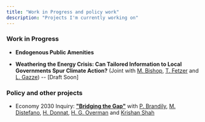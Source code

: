 ```yaml
---
title: "Work in Progress and policy work"
description: "Projects I'm currently working on"
---
```


### Work in Progress

- **Endogenous Public Amenities**

- **Weathering the Energy Crisis: Can Tailored Information to Local Governments Spur Climate Action?**  (Joint with [M. Bishop](https://warwick.ac.uk/fac/soc/economics/staff/mbishop/), [T. Fetzer](https://www.trfetzer.com/) and [L. Gazze](https://sites.google.com/view/ludovicagazze)) -- [Draft Soon]

### Policy and other projects

- Economy 2030 Inquiry: [**"Bridging the Gap"**](https://economy2030.resolutionfoundation.org/wp-content/uploads/2022/06/Bridging-the-gap.pdf) with [P. Brandily](https://cep.lse.ac.uk/_new/people/person.asp?id=11146), [M. Distefano](https://sites.google.com/view/mimosa-distefano/home-page), [H. Donnat](https://cep.lse.ac.uk/_new/people/person.asp?id=10963), [H. G. Overman](https://cep.lse.ac.uk/_new/people/person.asp?id=985) and [Krishan Shah](https://www.resolutionfoundation.org/about-us/team/krishan-shah/)
